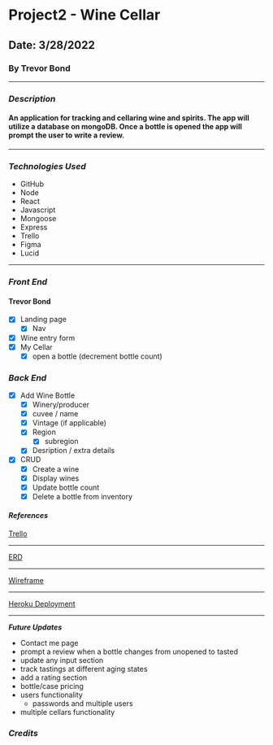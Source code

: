 # Project2 - Wine Cellar
## Date: 3/28/2022
### By Trevor Bond
***
### ***Description***
#### An application for tracking and cellaring wine and spirits. The app will utilize a database on mongoDB. Once a bottle is opened the app will prompt the user to write a review.
***
### ***Technologies Used***
* GitHub
* Node
* React
* Javascript
* Mongoose
* Express
* Trello
* Figma
* Lucid
***
### ***Front End***
#### Trevor Bond
- [x] Landing page
    - [x] Nav
- [x] Wine entry form
- [x] My Cellar
    - [x] open a bottle (decrement bottle count)
### ***Back End***
- [x] Add Wine Bottle
    - [x] Winery/producer
    - [x] cuvee / name
    - [x] Vintage (if applicable)
    - [x] Region 
        - [x] subregion
    - [x] Desription / extra details
- [x] CRUD
    -[x] Create a wine
    -[x] Display wines
    -[x] Update bottle count
    -[x] Delete a bottle from inventory
#### ***References***
[Trello](https://trello.com/b/kBzgQtmI/p2-wine-cellar)    
*** 
[ERD](https://lucid.app/lucidchart/12d6a6be-c6d5-427a-b971-bad62a343494/edit?invitationId=inv_8b393d44-1475-4d38-bcc7-896248f087de)
***
[Wireframe](https://www.figma.com/file/qXUumOnde5vpMNbBv41MvU/P2---Wine-Cellar?node-id=2%3A40)
***
[Heroku Deployment](https://winecellartb.herokuapp.com/app)
***
***Future Updates***
- Contact me page
- prompt a review when a bottle changes from unopened to tasted 
- update any input section
- track tastings at different aging states
- add a rating section
- bottle/case pricing
- users functionality
    - passwords and multiple users
- multiple cellars functionality
### ***Credits***